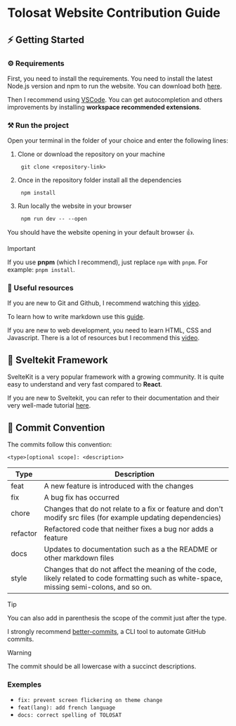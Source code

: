 # Tolosat Website Contribution Guide

## ⚡ Getting Started

### ⚙️ Requirements

First, you need to install the requirements. You need to install the latest
Node.js version and npm to run the website. You can download both
[here](https://nodejs.org/en/download/package-manager).

Then I recommend using [VSCode](https://code.visualstudio.com/). You can get
autocompletion and others improvements by installing **workspace recommended
extensions**.

### ⚒️ Run the project

Open your terminal in the folder of your choice and enter the following lines:

1. Clone or download the repository on your machine

        git clone <repository-link>

2. Once in the repository folder install all the dependencies

        npm install

3. Run locally the website in your browser

        npm run dev -- --open

You should have the website opening in your default browser 👍.

> [!IMPORTANT]
> If you use **pnpm** (which I recommend), just replace `npm` with
> `pnpm`. For example: `pnpm install`.

### 📖 Useful resources

If you are new to Git and Github, I recommend watching this
[video](https://www.youtube.com/watch?v=RGOj5yH7evk).

To learn how to write markdown use this
[guide](https://www.markdownguide.org/cheat-sheet/).

If you are new to web development, you need to learn HTML, CSS and Javascript.
There is a lot of resources but I recommend this
[video](https://www.youtube.com/watch?v=zJSY8tbf_ys&t=71834s).

## 🔧 Sveltekit Framework

SvelteKit is a very popular framework with a growing community. It is quite easy
to understand and very fast compared to **React**.

If you are new to Sveltekit, you can refer to their documentation and their very
well-made tutorial [here](https://kit.svelte.dev/).

## 📐 Commit Convention

The commits follow this convention:

    <type>[optional scope]: <description>

<!-- prettier-ignore -->
| Type | Description |
| --- | --- |
| feat | A new feature is introduced with the changes |
| fix | A bug fix has occurred |
| chore | Changes that do not relate to a fix or feature and don't modify src files (for example updating dependencies) |
| refactor | Refactored code that neither fixes a bug nor adds a feature |
| docs | Updates to documentation such as a the README or other markdown files |
| style | Changes that do not affect the meaning of the code, likely related to code formatting such as white-space, missing semi-colons, and so on. |

> [!TIP]
> You can also add in parenthesis the scope of the commit just after the
> type.

I strongly recommend
[better-commits](https://github.com/Everduin94/better-commits), a CLI tool to
automate GitHub commits.

> [!WARNING]
> The commit should be all lowercase with a succinct descriptions.

### Exemples

- `fix: prevent screen flickering on theme change`
- `feat(lang): add french language`
- `docs: correct spelling of TOLOSAT`

